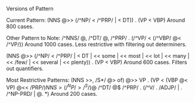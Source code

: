 Versions of Pattern

Current Pattern: 
(NNS @>> (/^NP/ < /^PRP/ | < DT)) . (VP < VBP)
Around 800 cases.

Other Pattern to Note:
/^NNS/ @, /^DT/ @, /^PRP/ . (/^VP/ < (/^VBP/ @< /^VP/))
Around 1000 cases. Less restrictive with filtering out determiners.

(NNS @>> (/^NP/ < /^PRP/ | < DT | << some | << most | << lot | << many | << /few/ | << several | << plenty)) . (VP < VBP)
Around 600 cases. Filters out quantifiers.

Most Restrictive Patterns:
(NNS >>, /S*/ @> of) @>> VP . (VP < (VBP @< VP) @<< /PRP$/)
NNS > (/^NP/ > /^S/) @$ /^DT/ @$ /^PRP/ . (/^V/ . /ADJP/ | . /^NP-PRD/ | @. *)
Around 200 cases.